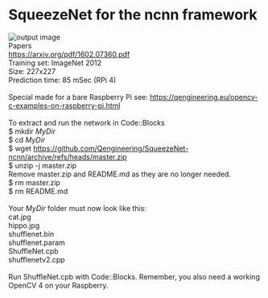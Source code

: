 # SqueezeNet for the ncnn framework
![output image]( https://qengineering.eu/images/SqueezeNet_Hippo.jpg )<br/>
Papers <br/>
https://arxiv.org/pdf/1602.07360.pdf <br/>
Training set: ImageNet 2012 <br/>
Size: 227x227 <br/>
Prediction time: 85 mSec (RPi 4) <br/>
<br/>
Special made for a bare Raspberry Pi see: https://qengineering.eu/opencv-c-examples-on-raspberry-pi.html <br/>
<br/>
To extract and run the network in Code::Blocks <br/>
$ mkdir *MyDir* <br/>
$ cd *MyDir* <br/>
$ wget https://github.com/Qengineering/SqueezeNet-ncnn/archive/refs/heads/master.zip <br/>
$ unzip -j master.zip <br/>
Remove master.zip and README.md as they are no longer needed. <br/> 
$ rm master.zip <br/>
$ rm README.md <br/> <br/>
Your *MyDir* folder must now look like this: <br/> 
cat.jpg <br/>
hippo.jpg <br/>
shufflenet.bin <br/>
shufflenet.param <br/>
ShuffleNet.cpb <br/>
shufflenetv2.cpp <br/>
 <br/>
Run ShuffleNet.cpb with Code::Blocks. Remember, you also need a working OpenCV 4 on your Raspberry. <br/>

